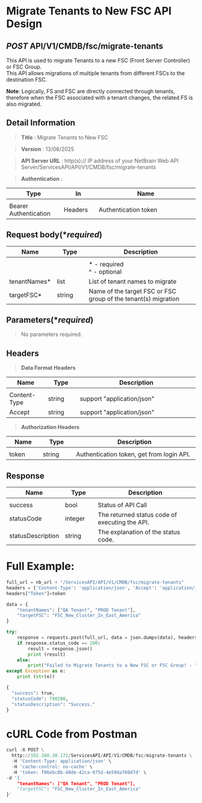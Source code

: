 
# Migrate Tenants to New FSC API Design

## ***POST*** API/V1/CMDB/fsc/migrate-tenants
This API is used to migrate Tenants to a new FSC (Front Server Controller) or FSC Group. <br>
This API allows migrations of multiple tenants from different FSCs to the destination FSC.

<b>Note</b>: Logically, FS and FSC are directly connected through tenants, therefore when the FSC associated with a tenant changes, the related FS is also migrated.

## Detail Information

> **Title** : Migrate Tenants to New FSC<br>

> **Version** : 13/08/2025

> **API Server URL** : http(s):// IP address of your NetBrain Web API Server/ServicesAPI/API/V1/CMDB/fsc/migrate-tenants

> **Authentication** : 

|**Type**|**In**|**Name**|
|------|------|------|
|<img width=100/>|<img width=100/>|<img width=500/>|
|Bearer Authentication| Headers | Authentication token | 

## Request body(****required***)
|**Name**|**Type**|**Description**|
|------|------|------|
|<img width=100/>|<img width=100/>|<img width=500/>|
|||* - required<br />^ - optional|
|tenantNames*|list| List of tenant names to migrate |
|targetFSC*|string| Name of the target FSC or FSC group of the tenant(s) migration |


## Parameters(****required***)
>No parameters required.


## Headers

> **Data Format Headers**

|**Name**|**Type**|**Description**|
|------|------|------|
|<img width=100/>|<img width=100/>|<img width=500/>|
| Content-Type | string | support "application/json" |
| Accept | string | support "application/json" |

> **Authorization Headers**

|**Name**|**Type**|**Description**|
|------|------|------|
|<img width=100/>|<img width=100/>|<img width=500/>|
| token | string  | Authentication token, get from login API. |

## Response
|**Name**|**Type**|**Description**|
|------|------|------|
|<img width=100/>|<img width=100/>|<img width=500/>|
|success| bool | Status of API Call |
|statusCode| integer | The returned status code of executing the API.  |
|statusDescription| string | The explanation of the status code.  |


# Full Example:
```python
full_url = nb_url + "/ServicesAPI/API/V1/CMDB/fsc/migrate-tenants"
headers = {'Content-Type': 'application/json', 'Accept': 'application/json'}
headers["Token"]=token

data = {
    "tenantNames": ["QA Tenant", "PROD Tenant"],
    "targetFSC": "FSC_New_Cluster_In_East_America"
}

try:
    response = requests.post(full_url, data = json.dumps(data), headers = headers, verify = False)
    if response.status_code == 200:
        result = response.json()
        print (result)
    else:
        print("Failed to Migrate Tenants to a New FSC or FSC Group! - " + str(response.text))
except Exception as e:
    print (str(e))  
```
```python
{
  "success": true,
  "statusCode": 790200,
  "statusDescription": "Success."
}
```

# cURL Code from Postman
```python
curl -X POST \
  http://192.168.30.172/ServicesAPI/API/V1/CMDB/fsc/migrate-tenants \
  -H 'Content-Type: application/json' \
  -H 'cache-control: no-cache' \ 
  -H 'token: f06ebc8b-48de-42ca-975d-4e59da760d7d' \
-d '{
    "tenantNames": ["QA Tenant", "PROD Tenant"],
    "targetFSC": "FSC_New_Cluster_In_East_America"
}'
```
